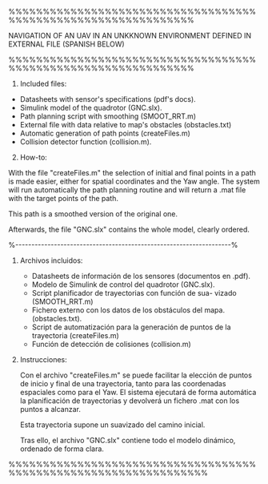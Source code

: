 %%%%%%%%%%%%%%%%%%%%%%%%%%%%%%%%%%%%%%%%%%%%%%%%%%%%%%%%%%%%%%%

NAVIGATION OF AN UAV IN AN UNKKNOWN ENVIRONMENT DEFINED IN
EXTERNAL FILE (SPANISH BELOW)

%%%%%%%%%%%%%%%%%%%%%%%%%%%%%%%%%%%%%%%%%%%%%%%%%%%%%%%%%%%%%%%
1. Included files:

  - Datasheets with sensor's specifications (pdf's docs).
  - Simulink model of the quadrotor (GNC.slx).
  - Path planning script with smoothing (SMOOT_RRT.m)
  - External file with data relative to map's obstacles (obstacles.txt)
  - Automatic generation of path points (createFiles.m)
  - Collision detector function (collision.m).
  
  
2. How-to:

  With the file "createFiles.m" the selection of initial and final
  points in a path is made easier, either for spatial coordinates and
  the Yaw angle. The system will run automatically the path planning
  routine and will return a .mat file with the target points of the path.
  
  This path is a smoothed version of the original one.
  
  Afterwards, the file "GNC.slx" contains the whole model, clearly ordered.
  
 %-------------------------------------------------------------------%
1. Archivos incluidos:

	- Datasheets de información de los sensores (documentos
		en .pdf).
	- Modelo de Simulink de control del quadrotor (GNC.slx).
	- Script planificador de trayectorias con función de sua-
		vizado (SMOOTH_RRT.m)
	- Fichero externo con los datos de los obstáculos del mapa.
		(obstacles.txt).
	- Script de automatización para la generación de puntos
		de la trayectoria (createFiles.m)
	- Función de detección de colisiones (collision.m)

2. Instrucciones:

	Con el archivo "createFiles.m" se puede facilitar la 
	elección de puntos de inicio y final de una trayectoria,
	tanto para las coordenadas espaciales como para el Yaw.
	El sistema ejecutará de forma automática la planificación
	de trayectorias y devolverá un fichero .mat con los puntos
	a alcanzar.

	Esta trayectoria supone un suavizado del camino inicial.

	Tras ello, el archivo "GNC.slx" contiene todo el modelo
	dinámico, ordenado de forma clara.

%%%%%%%%%%%%%%%%%%%%%%%%%%%%%%%%%%%%%%%%%%%%%%%%%%%%%%%%%%%%%%%%%
